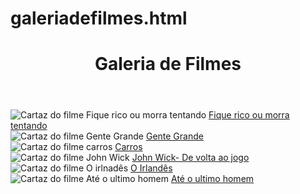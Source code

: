 # galeriadefilmes.html
<!DOCTYPE html>
<html>
    <head>
        <title>My favorites movies</title>        
    </head>
    <body>
        <header>
            <h1>Galeria de Filmes</h1>
        </header>
        <div class="container">
            <img src="https://br.web.img3.acsta.net/medias/nmedia/18/87/09/31/19871940.jpg" alt="Cartaz do filme Fique rico ou morra tentando">
            <a href="https://pt.wikipedia.org/wiki/Get_Rich_or_Die_Tryin%27_(filme)">Fique rico ou morra tentando</a>
        </div>
        <div class="container">
            <img src="https://upload.wikimedia.org/wikipedia/pt/thumb/f/fe/Grownupsmovie.jpg/215px-Grownupsmovie.jpg" alt="Cartaz do filme Gente Grande">
            <a href="https://pt.wikipedia.org/wiki/Grown_Ups">Gente Grande</a>
        </div>
        <div class="container">
            <img src="https://upload.wikimedia.org/wikipedia/pt/thumb/9/9b/Carros_p%C3%B4ster.jpg/250px-Carros_p%C3%B4ster.jpg" alt="Cartaz do filme carros">
            <a href="https://pt.wikipedia.org/wiki/Carros_(filme)">Carros</a>
        </div>
        <div class="container">
            <img src="https://upload.wikimedia.org/wikipedia/pt/thumb/1/13/John_wick_ver3.jpg/250px-John_wick_ver3.jpg" alt="Cartaz do filme John Wick">
            <a href="https://pt.wikipedia.org/wiki/John_Wick">John Wick- De volta ao jogo</a>
        </div>
        <div class="container">
            <img src="https://upload.wikimedia.org/wikipedia/pt/thumb/d/da/The_Irishman_p%C3%B4ster.png/235px-The_Irishman_p%C3%B4ster.png" alt="Cartaz do filme O irlnadês">
            <a href="https://pt.wikipedia.org/wiki/O_Irlandês">O Irlandês</a>
        </div>
        <div class="container">
            <img src="https://upload.wikimedia.org/wikipedia/pt/thumb/a/a0/Hacksaw_Ridge.png/220px-Hacksaw_Ridge.png" alt="Cartaz do filme Até o ultimo homem">
            <a href="https://pt.wikipedia.org/wiki/Hacksaw_Ridge">Até o ultimo homem</a>
        </div>
        
</body>
</html>
